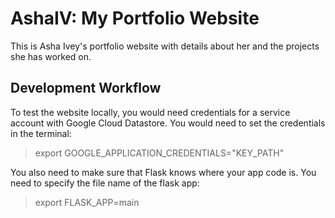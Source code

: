 # AshaIV: My Portfolio Website

This is Asha Ivey's portfolio website with details about her and the projects she has worked on. 

## Development Workflow
To test the website locally, you would need credentials for a service account with Google Cloud Datastore. You would need to set the credentials in the terminal:

> export GOOGLE_APPLICATION_CREDENTIALS="KEY_PATH"

You also need to make sure that Flask knows where your app code is. You need to specify the file name of the flask app:

> export FLASK_APP=main